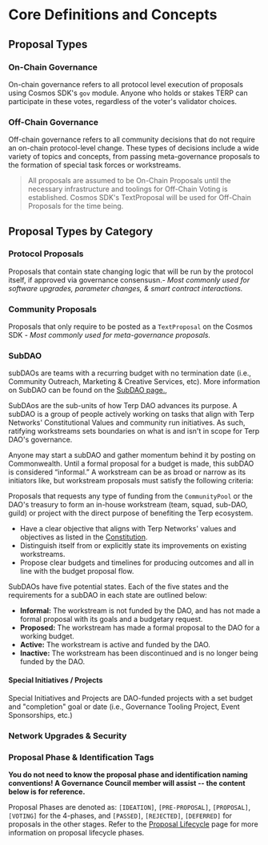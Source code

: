 
# Core Definitions and Concepts

## **Proposal Types**

### **On-Chain Governance**
On-chain governance refers to all protocol level execution of proposals using Cosmos SDK's `gov` module. Anyone who holds or stakes TERP can participate in these votes, regardless of the voter's validator choices.
### **Off-Chain Governance**

Off-chain governance refers to all community decisions that do not require an on-chain protocol-level change. These types of decisions include a wide variety of topics and concepts, from passing meta-governance proposals to the formation of special task forces or workstreams.

> All proposals are assumed to be On-Chain Proposals until the necessary infrastructure and toolings for Off-Chain Voting is established. Cosmos SDK's TextProposal will be used for Off-Chain Proposals for the time being.

## **Proposal Types by Category**

### **Protocol Proposals**

Proposals that contain state changing logic that will be run by the protocol itself, if approved via governance consensusn.- *Most commonly used for software upgrades, parameter changes, & smart contract interactions.*  

### **Community Proposals**

Proposals that only require to be posted as a `TextProposal` on the Cosmos SDK - *Most commonly used for meta-governance proposals.*  

### **SubDAO** 

subDAOs are teams with a recurring budget with no termination date (i.e., Community Outreach, Marketing & Creative Services, etc). More information on SubDAO can be found on the [SubDAO page.](/governance/subdao/index),

SubDAos are the sub-units of how Terp DAO advances its purpose. A subDAO is a group of people actively working on tasks that align with Terp Networks' Constitutional Values and community run initiatives. As such, ratifying workstreams sets boundaries on what is and isn't in scope for Terp DAO's governance.

Anyone may start a subDAO and gather momentum behind it by posting on Commonwealth. Until a formal proposal for a budget is made, this subDAO is considered “informal.” A workstream can be as broad or narrow as its initiators like, but workstream proposals must satisfy the following criteria:

Proposals that requests any type of funding from the `CommunityPool` or the DAO's treasury to form an in-house workstream (team, squad, sub-DAO, guild) or project with the direct purpose of benefiting the Terp ecosystem. 

- Have a clear objective that aligns with Terp Networks' values and objectives as listed in the [Constitution](/constitution).
- Distinguish itself from or explicitly state its improvements on existing workstreams.
- Propose clear budgets and timelines for producing outcomes and all in line with the budget proposal flow.

SubDAOs have five potential states. Each of the five states and the requirements for a subDAO in each state are outlined below:

- **Informal:** The workstream is not funded by the DAO, and has not made a formal proposal with its goals and a budgetary request.
- **Proposed:** The workstream has made a formal proposal to the DAO for a working budget.
- **Active:** The workstream is active and funded by the DAO. 
- **Inactive:** The workstream has been discontinued and is no longer being funded by the DAO.

#### **Special Initiatives / Projects**  
Special Initiatives and Projects are DAO-funded projects with a set budget and "completion" goal or date (i.e., Governance Tooling Project, Event Sponsorships, etc.)  

### **Network Upgrades & Security**

### **Proposal Phase & Identification Tags** 
**You do not need to know the proposal phase and identification naming conventions! A Governance Council member will assist -- the content below is for reference.** 

Proposal Phases are denoted as: `[IDEATION]`, `[PRE-PROPOSAL]`, `[PROPOSAL]`, `[VOTING]` for the 4-phases, and `[PASSED]`, `[REJECTED]`, `[DEFERRED]` for proposals in the other stages. Refer to the [Proposal Lifecycle](/governance/proposals/lifecycle) page for more information on proposal lifecycle phases. 
